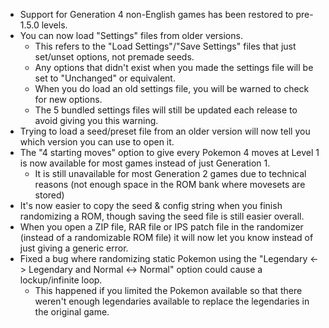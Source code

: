 - Support for Generation 4 non-English games has been restored to pre-1.5.0 levels.
- You can now load "Settings" files from older versions.
  - This refers to the "Load Settings"/"Save Settings" files that just set/unset options, not premade seeds.
  - Any options that didn't exist when you made the settings file will be set to "Unchanged" or equivalent.
  - When you do load an old settings file, you will be warned to check for new options.
  - The 5 bundled settings files will still be updated each release to avoid giving you this warning.
- Trying to load a seed/preset file from an older version will now tell you which version you can use to open it.
- The "4 starting moves" option to give every Pokemon 4 moves at Level 1 is now available for most games instead of just Generation 1.
  - It is still unavailable for most Generation 2 games due to technical reasons (not enough space in the ROM bank where movesets are stored)
- It's now easier to copy the seed & config string when you finish randomizing a ROM, though saving the seed file is still easier overall.
- When you open a ZIP file, RAR file or IPS patch file in the randomizer (instead of a randomizable ROM file) it will now let you know instead of just giving a generic error.
- Fixed a bug where randomizing static Pokemon using the "Legendary <-> Legendary and Normal <-> Normal" option could cause a lockup/infinite loop.
  - This happened if you limited the Pokemon available so that there weren't enough legendaries available to replace the legendaries in the original game.
